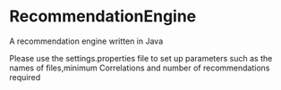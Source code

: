 RecommendationEngine
====================

A recommendation engine written in Java


Please use the settings.properties file to set up parameters such as the names of files,minimum Correlations and number of recommendations required
